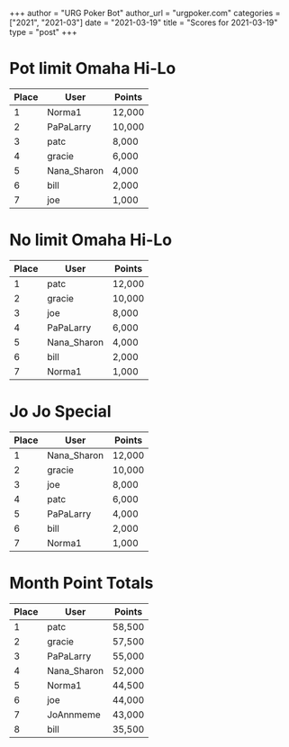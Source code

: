 +++
author = "URG Poker Bot"
author_url = "urgpoker.com"
categories = ["2021", "2021-03"]
date = "2021-03-19"
title = "Scores for 2021-03-19"
type = "post"
+++
# Pot limit Omaha Hi-Lo

| Place | User | Points |
|-------|------|--------|
| 1 | Norma1 | 12,000 |
| 2 | PaPaLarry | 10,000 |
| 3 | patc | 8,000 |
| 4 | gracie | 6,000 |
| 5 | Nana_Sharon | 4,000 |
| 6 | bill | 2,000 |
| 7 | joe | 1,000 |

# No limit Omaha Hi-Lo

| Place | User | Points |
|-------|------|--------|
| 1 | patc | 12,000 |
| 2 | gracie | 10,000 |
| 3 | joe | 8,000 |
| 4 | PaPaLarry | 6,000 |
| 5 | Nana_Sharon | 4,000 |
| 6 | bill | 2,000 |
| 7 | Norma1 | 1,000 |

# Jo Jo Special

| Place | User | Points |
|-------|------|--------|
| 1 | Nana_Sharon | 12,000 |
| 2 | gracie | 10,000 |
| 3 | joe | 8,000 |
| 4 | patc | 6,000 |
| 5 | PaPaLarry | 4,000 |
| 6 | bill | 2,000 |
| 7 | Norma1 | 1,000 |

# Month Point Totals

| Place | User | Points |
|-------|------|--------|
| 1 | patc | 58,500 |
| 2 | gracie | 57,500 |
| 3 | PaPaLarry | 55,000 |
| 4 | Nana_Sharon | 52,000 |
| 5 | Norma1 | 44,500 |
| 6 | joe | 44,000 |
| 7 | JoAnnmeme | 43,000 |
| 8 | bill | 35,500 |
